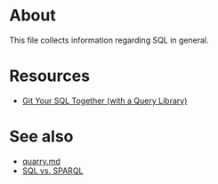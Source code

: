 # About
This file collects information regarding SQL in general.

# Resources

* [Git Your SQL Together (with a Query Library)](https://caitlinhudon.com/2018/11/28/git-sql-together/)


# See also
* [quarry.md](quarry.md)
* [SQL vs. SPARQL](https://www.cambridgesemantics.com/blog/semantic-university/learn-sparql/sparql-vs-sql/)

